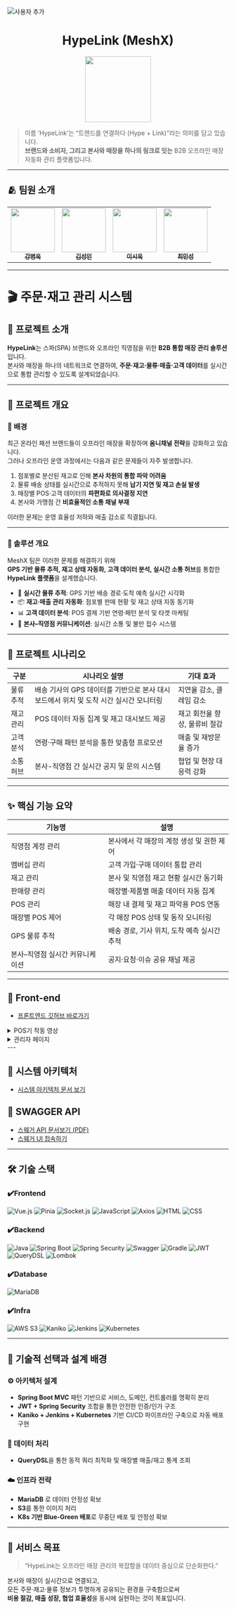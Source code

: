 ![사용자 추가](https://github.com/user-attachments/assets/a6a1b8a9-554a-440b-a63d-c9b9be95108c)<h1 align="center"> HypeLink (MeshX) </h1>
<div align="center"> 
 <img src="https://github.com/user-attachments/assets/807a5735-e104-4bbe-adf5-b7a47830b0cf" width="150"/>
</div>

> 이름 ‘HypeLink’는 “트렌드를 연결하다 (Hype + Link)”라는 의미를 담고 있습니다.  
> **브랜드와 소비자, 그리고 본사와 매장을 하나의 링크로 잇는** B2B 오프라인 매장 자동화 관리 플랫폼입니다.

---

## 🫂 팀원 소개
<table align="center">
  <tbody>
    <tr>
      <td align="center"><a href="https://github.com/kbw07"><img src="https://github.com/user-attachments/assets/706e1875-8a3d-4d3e-9a19-d344d6866f23" width="100px;" alt=""/><br /><sub><b> 강병욱 </b></sub></a><br /></td>
      <td align="center"><a href="https://github.com/flionme"><img src="https://github.com/user-attachments/assets/08e896f8-c18f-454a-a44a-2337f585e77f" width="100px;" alt=""/><br /><sub><b> 김성인 </b></sub></a><br /></td>
      <td align="center"><a href="https://github.com/David9733"><img src="https://github.com/user-attachments/assets/4d6ad9a1-ac42-4f36-9259-2b988493cf85" width="100px;" alt=""/><br /><sub><b> 이시욱 </b></sub></a><br /></td>
      <td align="center"><a href="https://github.com/raccoon-coding"><img src="https://github.com/user-attachments/assets/90a33761-0bd8-4b73-a12a-1e24f0c5a6a9" width="100px;" alt=""/><br /><sub><b> 최민성 </b></sub></a><br /></td>
    </tr>
  </tbody>
</table>

---

# 🎬 주문·재고 관리 시스템

## 🎯 프로젝트 소개

**HypeLink**는 스파(SPA) 브랜드와 오프라인 직영점을 위한 **B2B 통합 매장 관리 솔루션**입니다.  
본사와 매장을 하나의 네트워크로 연결하여, **주문·재고·물류·매출·고객 데이터**를 실시간으로 통합 관리할 수 있도록 설계되었습니다.

---

## 📘 프로젝트 개요

### 🔹 배경
최근 온라인 패션 브랜드들이 오프라인 매장을 확장하며 **옴니채널 전략**을 강화하고 있습니다.  
그러나 오프라인 운영 과정에서는 다음과 같은 문제들이 자주 발생합니다.

1. 점포별로 분산된 재고로 인해 **본사 차원의 통합 파악 어려움**
2. 물류 배송 상태를 실시간으로 추적하지 못해 **납기 지연 및 재고 손실 발생**
3. 매장별 POS·고객 데이터의 **파편화로 의사결정 지연**
4. 본사와 가맹점 간 **비효율적인 소통 채널 부재**

이러한 문제는 운영 효율성 저하와 매출 감소로 직결됩니다.

---

### 🔹 솔루션 개요
MeshX 팀은 이러한 문제를 해결하기 위해  
**GPS 기반 물류 추적, 재고 상태 자동화, 고객 데이터 분석, 실시간 소통 허브**를 통합한  
**HypeLink 플랫폼**을 설계했습니다.

- 🚚 **실시간 물류 추적**: GPS 기반 배송 경로·도착 예측 실시간 시각화
- 📦 **재고·매출 관리 자동화**: 점포별 판매 현황 및 재고 상태 자동 동기화
- 📊 **고객 데이터 분석**: POS 결제 기반 연령·패턴 분석 및 타겟 마케팅
- 💬 **본사–직영점 커뮤니케이션**: 실시간 소통 및 불만 접수 시스템

---

## 🧭 프로젝트 시나리오

| 구분 | 시나리오 설명 | 기대 효과 |
|------|----------------|------------|
| 물류 추적 | 배송 기사의 GPS 데이터를 기반으로 본사 대시보드에서 위치 및 도착 시간 실시간 모니터링 | 지연율 감소, 클레임 감소 |
| 재고 관리 | POS 데이터 자동 집계 및 재고 대시보드 제공 | 재고 회전율 향상, 물류비 절감 |
| 고객 분석 | 연령·구매 패턴 분석을 통한 맞춤형 프로모션 | 매출 및 재방문율 증가 |
| 소통 허브 | 본사-직영점 간 실시간 공지 및 문의 시스템 | 협업 및 현장 대응력 강화 |

---

## ✨ 핵심 기능 요약

| 기능명 | 설명 |
|--------|------|
| 직영점 계정 관리 | 본사에서 각 매장의 계정 생성 및 권한 제어 |
| 멤버십 관리 | 고객 가입·구매 데이터 통합 관리 |
| 재고 관리 | 본사 및 직영점 재고 현황 실시간 동기화 |
| 판매량 관리 | 매장별·제품별 매출 데이터 자동 집계 |
| POS 관리 | 매장 내 결제 및 재고 파악용 POS 연동 |
| 매장별 POS 제어 | 각 매장 POS 상태 및 동작 모니터링 |
| GPS 물류 추적 | 배송 경로, 기사 위치, 도착 예측 실시간 추적 |
| 본사–직영점 실시간 커뮤니케이션 | 공지·요청·이슈 공유 채널 제공 |

---

## 💚 Front-end
- <a href="https://github.com/beyond-sw-camp/be17-fin-MeshX-HypeLink-FE">프론트엔드 깃허브 바로가기</a>
<details>
 
<summary>POS기 작동 영상 </summary>
<div markdown="1">

## POS기 결제 
![pos_gif](https://github.com/user-attachments/assets/086e6512-c76e-430a-8061-11aacb365e50)

## POS기 회원 결제
![포스기 회원 결제](https://github.com/user-attachments/assets/637100dd-1409-4bb3-90f7-d89f04595ca8)

## POS기 결제 내역
![포스기 결제내역](https://github.com/user-attachments/assets/7ee47852-b185-4ad7-8424-19bc6b10fbf1)

## POS기 공지사항
![포스기 공지사항](https://github.com/user-attachments/assets/2a66ebf2-1099-422f-9600-cc927fe540d9)

</div>
</details>

<details>
<summary>관리자 페이지 </summary>
<div markdown="1">

## 가맹점 로그인
![가맹점 로그인 화면](https://github.com/user-attachments/assets/f02bf0e3-1915-4739-a63b-775359e4bb64)

## 본사 로그인
![본사 관리자](https://github.com/user-attachments/assets/3d5406f6-9176-4b58-b819-286af2814787)

## 서브관리자 로그인
![서브관리자 로그인](https://github.com/user-attachments/assets/cbcf828b-a845-4e3f-bb4e-94b2aca982d8)

## 웹소켓 메신저
![웹소켓 메신저](https://github.com/user-attachments/assets/32b0c983-74b9-49bb-b9e4-d12f7ef0cc47)

## 가맹점 및 관리자 추가
![사용자 추가](https://github.com/user-attachments/assets/a020ee21-5df4-4ace-98d4-4789e54c43c3)

## 본사 공지사항 작성
![공지사항 작성](https://github.com/user-attachments/assets/f0b91cb2-6663-4988-a1bb-8a6d81788f06)




</div>
</details>
---

## 🔧 시스템 아키텍처
- <a href="https://github.com/beyond-sw-camp/be17-fin-MeshX-HypeLink-BE/blob/raccoon/swagger/doc/%EC%8B%9C%EC%8A%A4%ED%85%9C%20%EC%95%84%ED%82%A4%ED%85%8D%EC%B2%98.png">시스템 아키텍처 문서 보기</a>

## 📝 SWAGGER API

- [스웨거 API 문서보기 (PDF)](https://github.com/beyond-sw-camp/be17-fin-MeshX-HypeLink-BE/blob/main/doc/Swagger.pdf)  
- [스웨거 UI 접속하기](http://3.36.70.161:8080/swagger-ui/index.html)


---

## 🛠 기술 스택

### ✔️Frontend
![Vue.js](https://img.shields.io/badge/vue.js-%2335495e.svg?style=for-the-badge&logo=vuedotjs&logoColor=%234FC08D)
![Pinia](https://img.shields.io/badge/Pinia-ffd859?style=for-the-badge&logoColor=black)
![Socket.js](https://img.shields.io/badge/Socket.io-black?style=for-the-badge&logo=socketdotio&logoColor=white)
![JavaScript](https://img.shields.io/badge/JavaScript-323330?style=for-the-badge&logo=javascript&logoColor=F7DF1E)
![Axios](https://img.shields.io/badge/Axios-671ddf?style=for-the-badge&logo=axios&logoColor=white)
![HTML](https://img.shields.io/badge/HTML-E34F26?style=for-the-badge&logo=html5&logoColor=white)
![CSS](https://img.shields.io/badge/CSS-1572B6?style=for-the-badge&logo=css3&logoColor=white)

### ✔️Backend
![Java](https://img.shields.io/badge/Java-007396?style=for-the-badge&logo=openjdk&logoColor=white)
![Spring Boot](https://img.shields.io/badge/Spring%20Boot-6DB33F?style=for-the-badge&logo=springboot&logoColor=white)
![Spring Security](https://img.shields.io/badge/Spring%20Security-6DB33F?style=for-the-badge&logo=springsecurity&logoColor=white)
![Swagger](https://img.shields.io/badge/Swagger-85EA2D?style=for-the-badge&logo=swagger&logoColor=white)
![Gradle](https://img.shields.io/badge/Gradle-02303A?style=for-the-badge&logo=gradle&logoColor=white)
![JWT](https://img.shields.io/badge/JWT-black?style=for-the-badge&logo=jsonwebtokens&logoColor=white)
![QueryDSL](https://img.shields.io/badge/QueryDSL-4479A1?style=for-the-badge&logoColor=white)
![Lombok](https://img.shields.io/badge/Lombok-BC4125?style=for-the-badge&logoColor=white)

### ✔️Database
![MariaDB](https://img.shields.io/badge/MariaDB-003545?style=for-the-badge&logo=mariadb&logoColor=white)

### ✔️Infra
![AWS S3](https://img.shields.io/badge/Amazon%20S3-569A31?style=for-the-badge&logo=amazons3&logoColor=white)
![Kaniko](https://img.shields.io/badge/Kaniko-2A2E35?style=for-the-badge&logo=docker&logoColor=white)
![Jenkins](https://img.shields.io/badge/Jenkins-D24939?style=for-the-badge&logo=jenkins&logoColor=white)
![Kubernetes](https://img.shields.io/badge/Kubernetes-326CE5?style=for-the-badge&logo=kubernetes&logoColor=white)

---

## 🔧 기술적 선택과 설계 배경

### ⚙️ 아키텍처 설계
- **Spring Boot MVC** 패턴 기반으로 서비스, 도메인, 컨트롤러를 명확히 분리
- **JWT + Spring Security** 조합을 통한 안전한 인증/인가 구조
- **Kaniko + Jenkins + Kubernetes** 기반 CI/CD 파이프라인 구축으로 자동 배포 구현

### 📡 데이터 처리
- **QueryDSL**을 통한 동적 쿼리 최적화 및 매장별 매출/재고 통계 조회

### ☁️ 인프라 전략
- **MariaDB** 로 데이터 안정성 확보
- **S3**를 통한 이미지 처리
- **K8s 기반 Blue-Green 배포**로 무중단 배포 및 안정성 확보

---

## 🚀 서비스 목표

> “HypeLink는 오프라인 매장 관리의 복잡함을 데이터 중심으로 단순화한다.”

본사와 매장이 실시간으로 연결되고,  
모든 주문·재고·물류 정보가 투명하게 공유되는 환경을 구축함으로써  
**비용 절감, 매출 성장, 협업 효율성**을 동시에 실현하는 것이 목표입니다.
